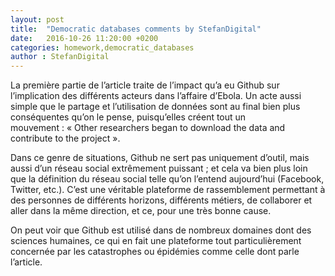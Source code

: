 ```yaml
---
layout: post
title:  "Democratic databases comments by StefanDigital"
date:   2016-10-26 11:20:00 +0200
categories: homework,democratic_databases
author : StefanDigital
---
```


La première partie de l’article traite de l’impact qu’a eu Github sur l’implication des différents acteurs dans l’affaire d’Ebola.
Un acte aussi simple que le partage et l’utilisation de données sont au final bien plus conséquentes qu’on le pense,
puisqu’elles créent tout un mouvement : « Other researchers began to download the data and contribute to the project ».

Dans ce genre de situations, Github ne sert pas uniquement d’outil, mais aussi d’un réseau social extrêmement puissant ;
et cela va bien plus loin que la définition du réseau social telle qu’on l’entend aujourd’hui (Facebook, Twitter, etc.).
C’est une véritable plateforme de rassemblement permettant à des personnes de différents horizons, différents métiers,
de collaborer et aller dans la même direction, et ce, pour une très bonne cause.

On peut voir que Github est utilisé dans de nombreux domaines dont des sciences humaines,
ce qui en fait une plateforme tout particulièrement concernée par les catastrophes ou
épidémies comme celle dont parle l’article.
